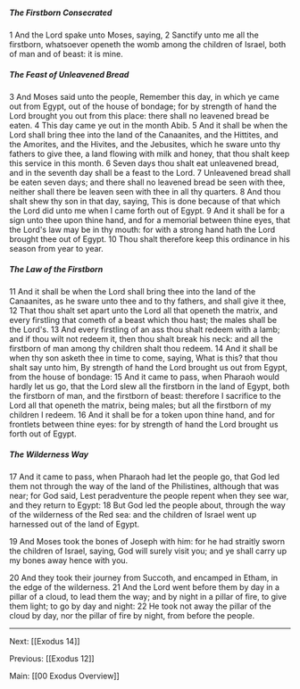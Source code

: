 ##### The Firstborn Consecrated

1 And the Lord spake unto Moses, saying, 2 Sanctify unto me all the firstborn, whatsoever openeth the womb among the children of Israel, both of man and of beast: it is mine.

##### The Feast of Unleavened Bread

3 And Moses said unto the people, Remember this day, in which ye came out from Egypt, out of the house of bondage; for by strength of hand the Lord brought you out from this place: there shall no leavened bread be eaten. 4 This day came ye out in the month Abib. 5 And it shall be when the Lord shall bring thee into the land of the Canaanites, and the Hittites, and the Amorites, and the Hivites, and the Jebusites, which he sware unto thy fathers to give thee, a land flowing with milk and honey, that thou shalt keep this service in this month. 6 Seven days thou shalt eat unleavened bread, and in the seventh day shall be a feast to the Lord. 7 Unleavened bread shall be eaten seven days; and there shall no leavened bread be seen with thee, neither shall there be leaven seen with thee in all thy quarters. 8 And thou shalt shew thy son in that day, saying, This is done because of that which the Lord did unto me when I came forth out of Egypt. 9 And it shall be for a sign unto thee upon thine hand, and for a memorial between thine eyes, that the Lord's law may be in thy mouth: for with a strong hand hath the Lord brought thee out of Egypt. 10 Thou shalt therefore keep this ordinance in his season from year to year.

##### The Law of the Firstborn

11 And it shall be when the Lord shall bring thee into the land of the Canaanites, as he sware unto thee and to thy fathers, and shall give it thee, 12 That thou shalt set apart unto the Lord all that openeth the matrix, and every firstling that cometh of a beast which thou hast; the males shall be the Lord's. 13 And every firstling of an ass thou shalt redeem with a lamb; and if thou wilt not redeem it, then thou shalt break his neck: and all the firstborn of man among thy children shalt thou redeem. 14 And it shall be when thy son asketh thee in time to come, saying, What is this? that thou shalt say unto him, By strength of hand the Lord brought us out from Egypt, from the house of bondage: 15 And it came to pass, when Pharaoh would hardly let us go, that the Lord slew all the firstborn in the land of Egypt, both the firstborn of man, and the firstborn of beast: therefore I sacrifice to the Lord all that openeth the matrix, being males; but all the firstborn of my children I redeem. 16 And it shall be for a token upon thine hand, and for frontlets between thine eyes: for by strength of hand the Lord brought us forth out of Egypt.

##### The Wilderness Way

17 And it came to pass, when Pharaoh had let the people go, that God led them not through the way of the land of the Philistines, although that was near; for God said, Lest peradventure the people repent when they see war, and they return to Egypt: 18 But God led the people about, through the way of the wilderness of the Red sea: and the children of Israel went up harnessed out of the land of Egypt.

19 And Moses took the bones of Joseph with him: for he had straitly sworn the children of Israel, saying, God will surely visit you; and ye shall carry up my bones away hence with you.

20 And they took their journey from Succoth, and encamped in Etham, in the edge of the wilderness. 21 And the Lord went before them by day in a pillar of a cloud, to lead them the way; and by night in a pillar of fire, to give them light; to go by day and night: 22 He took not away the pillar of the cloud by day, nor the pillar of fire by night, from before the people.

---
Next: [[Exodus 14]]

Previous: [[Exodus 12]]

Main: [[00 Exodus Overview]]